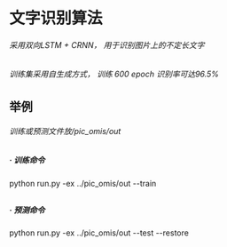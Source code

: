# 文字识别算法

###### 采用双向LSTM + CRNN， 用于识别图片上的不定长文字
###### 训练集采用自生成方式， 训练 600 epoch 识别率可达96.5%
 

## 举例 
###### 训练或预测文件放/pic_omis/out
##
##### · 训练命令
python run.py -ex ../pic_omis/out --train
##
##### · 预测命令
python run.py -ex ../pic_omis/out --test --restore
